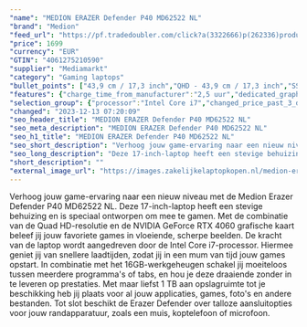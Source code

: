 ```yaml
---
"name": "MEDION ERAZER Defender P40 MD62522 NL"
"brand": "Medion"
"feed_url": "https://pf.tradedoubler.com/click?a(3322666)p(262336)product(50617-1756493)ttid(3)url(https%3A%2F%2Fwww.mediamarkt.nl%2Fnl%2Fproduct%2F_medion-erazer-defender-p40-md62522-nl-1756493.html%3Futm_source%3Dtradedoubler%26utm_medium%3Daff-comparison%26utm_term%3D1756493)"
"price": 1699
"currency": "EUR"
"GTIN": "4061275210590"
"supplier": "Mediamarkt"
"category": "Gaming laptops"
"bullet_points": ["43,9 cm / 17,3 inch","QHD - 43,9 cm / 17,3 inch","SSD , 1 TB , M.2 via PCIe","1x USB 2.0, 1x USB 3.2 Gen 1 Type A, 1x USB 3.2 Gen 2 Type C, 1x Thunderbolt™ 4 port (Type C), 1x Mini Display 1.4, 1x HDMI™ v2.1 (with HDCP), 1x LAN (RJ45), 1x Audio Combo (audio-out & mic-in), 1x Microphone jack, 1x DC-in","Lithium-ion","39.7 cm x 2.9 cm x 26.4 cm /"]
"features": {"charge_time_from_manufacturer":"2,5 uur","dedicated_graphics_memory":"6 GB","battery_type":"Lithium-ion","short_description":"ERAZER DEFENDER P40 MD62522 NL","scope_of_delivery":"Laptop, AC-adapter (280 W), handleiding","color":"Zwart","additional_update_information":"Voor zover op de afbeeldingen apps worden getoond, geldt dat MediaMarkt niet kan garanderen dat de apps tijdens de volledige levensduur van het product goed zullen blijven functioneren. Dit hangt af van het beleid van de fabrikant.","hard_disk_1":"SSD , 1 TB , M.2 via PCIe","bluetooth":"Ja","processor_clock_rate":"2.1 GHz","height":"2,9 cm","ram_configuration":"2x 8 GB","manufacturer_guarantee":"2 jaar","panel_type":"IPS (In-Plane Switching)","total_storage_space_in_gb":"1 TB","touchscreen":"Nee","manufacturer_part_number":"30035309","battery_capacity":"73 Wh","capacity_of_1_hard_disk":"1 TB","battery_life":"Hangt af van gebruik","product_manufacturer":"MEDION","product_width":"39,7 cm","integrated_mike":"Ja","screen_diagonal_inches":"17,3 inch","speakers":"Ja","convertibility":"Vast scherm","model_year":"2023","shipping_costs":"0.00","screen_type":"Mat scherm","memory_size":"16 GB","screen_diagonal_cm_inch":"43,9 cm / 17,3 inch","processor_speed_with_turbo":"5.0 GHz","processor_brand":"Intel®","screen_diagonal_cm":"43,9 cm","delivery_time":"1","bluetooth_version":"5.3","brightness":"300 cd/m²","dimensions_weight":"39.7 cm x 2.9 cm x 26.4 cm /","depth":"26,4 cm","image_ratio":"16:9","memory_speeds":"4800 MHz","number_of_processor_cores":"16","type_of_1_hard_disk":"SSD","ram_type":"DDR5","front_camera":"Ja","resolution":"2560 x 1440","manufacturer_supported_software_updates":"Nee","product_introduction_date":"2023-03-02","integrated_webcam":"Ja","update_policy":"Onbekend","wlan":"Ja","processor_model":"Core™ i7","product_depth":"26,4 cm","product_type":"Gaming-laptop","image_quality":"QHD","weight":"2,91 kg","previous_price":"","warranty_note":"Geen aanvullende garantie-informatie","connections":"1x USB 2.0, 1x USB 3.2 Gen 1 Type A, 1x USB 3.2 Gen 2 Type C, 1x Thunderbolt™ 4 port (Type C), 1x Mini Display 1.4, 1x HDMI™ v2.1 (with HDCP), 1x LAN (RJ45), 1x Audio Combo (audio-out & mic-in), 1x Microphone jack, 1x DC-in","product_height":"2,9 cm","keyboard_type":"QWERTY","card_reader":"Ja","wlan_standards":"WiFi 6E (802.11AX)","special_features":"Nee","processor":"Intel Core i7-13700HX"}
"selection_group": {"processor":"Intel Core i7","changed_price_past_3_days":false,"product_family":"ERAZER"}
"changed": "2023-12-13 07:20:09"
"seo_header_title": "MEDION ERAZER Defender P40 MD62522 NL"
"seo_meta_description": "MEDION ERAZER Defender P40 MD62522 NL"
"seo_h1_title": "MEDION ERAZER Defender P40 MD62522 NL"
"seo_short_description": "Verhoog jouw game-ervaring naar een nieuw niveau met de Medion Erazer Defender P40 MD62522 NL."
"seo_long_description": "Deze 17-inch-laptop heeft een stevige behuizing en is speciaal ontworpen om mee te gamen. Met de combinatie van de Quad HD-resolutie en de NVIDIA GeForce RTX 4060 grafische kaart beleef jij jouw favoriete games in vloeiende, scherpe beelden. De kracht van de laptop wordt aangedreven door de Intel Core i7-processor. Hiermee geniet jij van snellere laadtijden, zodat jij in een mum van tijd jouw games opstart. In combinatie met het 16GB-werkgeheugen schakel jij moeiteloos tussen meerdere programma's of tabs, en hou je deze draaiende zonder in te leveren op prestaties. Met maar liefst 1 TB aan opslagruimte tot je beschikking heb jij plaats voor al jouw applicaties, games, foto's en andere bestanden. Tot slot beschikt de Erazer Defender over talloze aansluitopties voor jouw randapparatuur, zoals een muis, koptelefoon of microfoon."
"short_description": ""
"external_image_url": "https://images.zakelijkelaptopkopen.nl/medion-erazer-defender-p40-md62522-nl-1756493.webp"
---
```


Verhoog jouw game-ervaring naar een nieuw niveau met de Medion Erazer Defender P40 MD62522 NL. Deze 17-inch-laptop heeft een stevige behuizing en is speciaal ontworpen om mee te gamen. Met de combinatie van de Quad HD-resolutie en de NVIDIA GeForce RTX 4060 grafische kaart beleef jij jouw favoriete games in vloeiende, scherpe beelden. De kracht van de laptop wordt aangedreven door de Intel Core i7-processor. Hiermee geniet jij van snellere laadtijden, zodat jij in een mum van tijd jouw games opstart. In combinatie met het 16GB-werkgeheugen schakel jij moeiteloos tussen meerdere programma's of tabs, en hou je deze draaiende zonder in te leveren op prestaties. Met maar liefst 1 TB aan opslagruimte tot je beschikking heb jij plaats voor al jouw applicaties, games, foto's en andere bestanden. Tot slot beschikt de Erazer Defender over talloze aansluitopties voor jouw randapparatuur, zoals een muis, koptelefoon of microfoon.